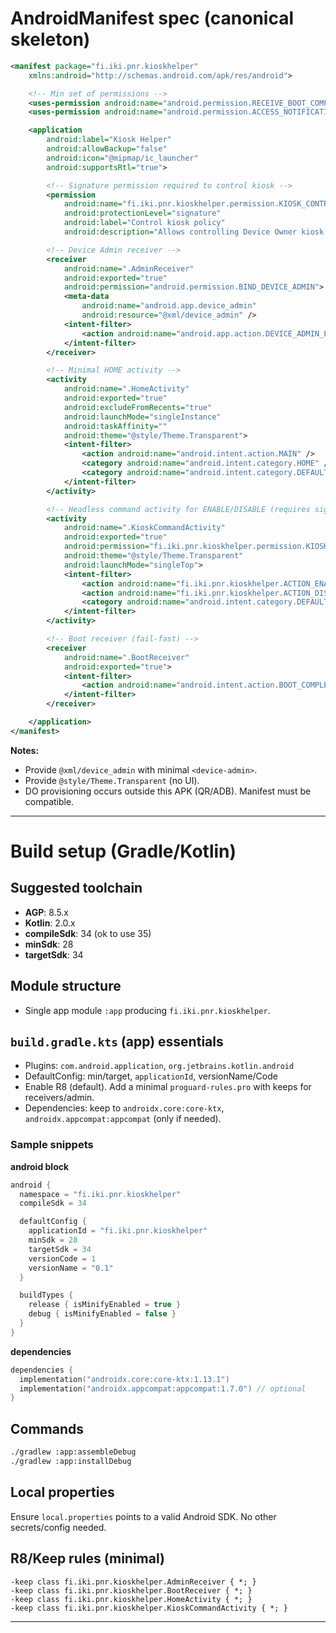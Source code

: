 # AndroidManifest spec (canonical skeleton)

```xml
<manifest package="fi.iki.pnr.kioskhelper"
    xmlns:android="http://schemas.android.com/apk/res/android">

    <!-- Min set of permissions -->
    <uses-permission android:name="android.permission.RECEIVE_BOOT_COMPLETED" />
    <uses-permission android:name="android.permission.ACCESS_NOTIFICATION_POLICY" />

    <application
        android:label="Kiosk Helper"
        android:allowBackup="false"
        android:icon="@mipmap/ic_launcher"
        android:supportsRtl="true">

        <!-- Signature permission required to control kiosk -->
        <permission
            android:name="fi.iki.pnr.kioskhelper.permission.KIOSK_CONTROL"
            android:protectionLevel="signature"
            android:label="Control kiosk policy"
            android:description="Allows controlling Device Owner kiosk policy" />

        <!-- Device Admin receiver -->
        <receiver
            android:name=".AdminReceiver"
            android:exported="true"
            android:permission="android.permission.BIND_DEVICE_ADMIN">
            <meta-data
                android:name="android.app.device_admin"
                android:resource="@xml/device_admin" />
            <intent-filter>
                <action android:name="android.app.action.DEVICE_ADMIN_ENABLED" />
            </intent-filter>
        </receiver>

        <!-- Minimal HOME activity -->
        <activity
            android:name=".HomeActivity"
            android:exported="true"
            android:excludeFromRecents="true"
            android:launchMode="singleInstance"
            android:taskAffinity=""
            android:theme="@style/Theme.Transparent">
            <intent-filter>
                <action android:name="android.intent.action.MAIN" />
                <category android:name="android.intent.category.HOME" />
                <category android:name="android.intent.category.DEFAULT" />
            </intent-filter>
        </activity>

        <!-- Headless command activity for ENABLE/DISABLE (requires signature permission) -->
        <activity
            android:name=".KioskCommandActivity"
            android:exported="true"
            android:permission="fi.iki.pnr.kioskhelper.permission.KIOSK_CONTROL"
            android:theme="@style/Theme.Transparent"
            android:launchMode="singleTop">
            <intent-filter>
                <action android:name="fi.iki.pnr.kioskhelper.ACTION_ENABLE_KIOSK" />
                <action android:name="fi.iki.pnr.kioskhelper.ACTION_DISABLE_KIOSK" />
                <category android:name="android.intent.category.DEFAULT" />
            </intent-filter>
        </activity>

        <!-- Boot receiver (fail-fast) -->
        <receiver
            android:name=".BootReceiver"
            android:exported="true">
            <intent-filter>
                <action android:name="android.intent.action.BOOT_COMPLETED" />
            </intent-filter>
        </receiver>

    </application>
</manifest>
```

**Notes:**
- Provide `@xml/device_admin` with minimal `<device-admin>`.
- Provide `@style/Theme.Transparent` (no UI).
- DO provisioning occurs outside this APK (QR/ADB). Manifest must be compatible.

---

# Build setup (Gradle/Kotlin)

## Suggested toolchain
- **AGP**: 8.5.x
- **Kotlin**: 2.0.x
- **compileSdk**: 34 (ok to use 35)
- **minSdk**: 28
- **targetSdk**: 34

## Module structure
- Single app module `:app` producing `fi.iki.pnr.kioskhelper`.

## `build.gradle.kts` (app) essentials
- Plugins: `com.android.application`, `org.jetbrains.kotlin.android`
- DefaultConfig: min/target, `applicationId`, versionName/Code
- Enable R8 (default). Add a minimal `proguard-rules.pro` with keeps for receivers/admin.
- Dependencies: keep to `androidx.core:core-ktx`, `androidx.appcompat:appcompat` (only if needed).

### Sample snippets
**android block**
```kotlin
android {
  namespace = "fi.iki.pnr.kioskhelper"
  compileSdk = 34

  defaultConfig {
    applicationId = "fi.iki.pnr.kioskhelper"
    minSdk = 28
    targetSdk = 34
    versionCode = 1
    versionName = "0.1"
  }

  buildTypes {
    release { isMinifyEnabled = true }
    debug { isMinifyEnabled = false }
  }
}
```

**dependencies**
```kotlin
dependencies {
  implementation("androidx.core:core-ktx:1.13.1")
  implementation("androidx.appcompat:appcompat:1.7.0") // optional
}
```

## Commands
```bash
./gradlew :app:assembleDebug
./gradlew :app:installDebug
```

## Local properties
Ensure `local.properties` points to a valid Android SDK. No other secrets/config needed.

## R8/Keep rules (minimal)
```
-keep class fi.iki.pnr.kioskhelper.AdminReceiver { *; }
-keep class fi.iki.pnr.kioskhelper.BootReceiver { *; }
-keep class fi.iki.pnr.kioskhelper.HomeActivity { *; }
-keep class fi.iki.pnr.kioskhelper.KioskCommandActivity { *; }
```

---
